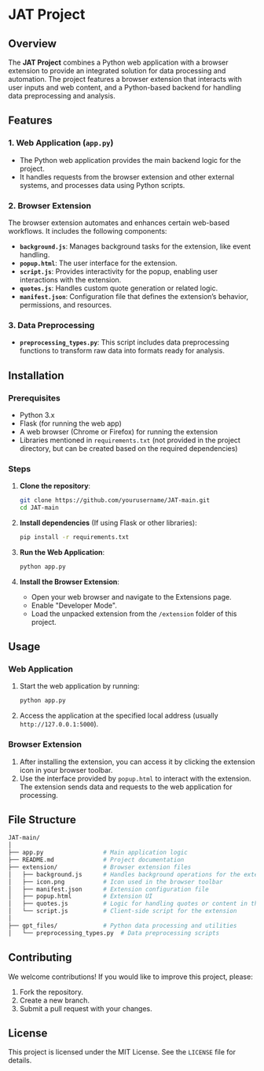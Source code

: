 
# JAT Project

## Overview

The **JAT Project** combines a Python web application with a browser extension to provide an integrated solution for data processing and automation. The project features a browser extension that interacts with user inputs and web content, and a Python-based backend for handling data preprocessing and analysis.

## Features

### 1. **Web Application (`app.py`)**
- The Python web application provides the main backend logic for the project.
- It handles requests from the browser extension and other external systems, and processes data using Python scripts.

### 2. **Browser Extension**
The browser extension automates and enhances certain web-based workflows. It includes the following components:
- **`background.js`**: Manages background tasks for the extension, like event handling.
- **`popup.html`**: The user interface for the extension.
- **`script.js`**: Provides interactivity for the popup, enabling user interactions with the extension.
- **`quotes.js`**: Handles custom quote generation or related logic.
- **`manifest.json`**: Configuration file that defines the extension’s behavior, permissions, and resources.

### 3. **Data Preprocessing**
- **`preprocessing_types.py`**: This script includes data preprocessing functions to transform raw data into formats ready for analysis.

## Installation

### Prerequisites
- Python 3.x
- Flask (for running the web app)
- A web browser (Chrome or Firefox) for running the extension
- Libraries mentioned in `requirements.txt` (not provided in the project directory, but can be created based on the required dependencies)

### Steps

1. **Clone the repository**:
   ```bash
   git clone https://github.com/yourusername/JAT-main.git
   cd JAT-main
   ```

2. **Install dependencies** (If using Flask or other libraries):
   ```bash
   pip install -r requirements.txt
   ```

3. **Run the Web Application**:
   ```bash
   python app.py
   ```

4. **Install the Browser Extension**:
   - Open your web browser and navigate to the Extensions page.
   - Enable "Developer Mode".
   - Load the unpacked extension from the `/extension` folder of this project.

## Usage

### Web Application
1. Start the web application by running:
   ```bash
   python app.py
   ```
2. Access the application at the specified local address (usually `http://127.0.0.1:5000`).

### Browser Extension
1. After installing the extension, you can access it by clicking the extension icon in your browser toolbar.
2. Use the interface provided by `popup.html` to interact with the extension. The extension sends data and requests to the web application for processing.

## File Structure

```bash
JAT-main/
│
├── app.py                 # Main application logic
├── README.md              # Project documentation
├── extension/             # Browser extension files
│   ├── background.js      # Handles background operations for the extension
│   ├── icon.png           # Icon used in the browser toolbar
│   ├── manifest.json      # Extension configuration file
│   ├── popup.html         # Extension UI
│   ├── quotes.js          # Logic for handling quotes or content in the extension
│   └── script.js          # Client-side script for the extension
│
├── gpt_files/             # Python data processing and utilities
│   └── preprocessing_types.py  # Data preprocessing scripts
```

## Contributing

We welcome contributions! If you would like to improve this project, please:
1. Fork the repository.
2. Create a new branch.
3. Submit a pull request with your changes.

## License

This project is licensed under the MIT License. See the `LICENSE` file for details.
